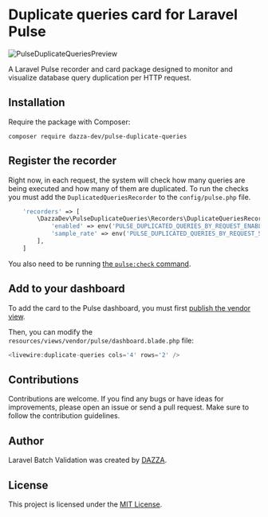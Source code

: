 # Duplicate queries card for Laravel Pulse

![PulseDuplicateQueriesPreview](https://github.com/user-attachments/assets/18877ff2-c0cf-40af-bc43-d8c4671d523c)

A Laravel Pulse recorder and card package designed to monitor and visualize database query duplication per HTTP request.

## Installation

Require the package with Composer:

```shell
composer require dazza-dev/pulse-duplicate-queries
```

## Register the recorder

Right now, in each request, the system will check how many queries are being executed and how many of them are duplicated. To run the checks you must add the `DuplicatedQueriesRecorder` to the `config/pulse.php` file.

```php
    'recorders' => [
        \DazzaDev\PulseDuplicateQueries\Recorders\DuplicateQueriesRecorder::class => [
            'enabled' => env('PULSE_DUPLICATED_QUERIES_BY_REQUEST_ENABLED', true),
            'sample_rate' => env('PULSE_DUPLICATED_QUERIES_BY_REQUEST_SAMPLE_RATE', 1)
        ],
    ]
```

You also need to be running [the `pulse:check` command](https://laravel.com/docs/10.x/pulse#dashboard-cards).

## Add to your dashboard

To add the card to the Pulse dashboard, you must first [publish the vendor view](https://laravel.com/docs/10.x/pulse#dashboard-customization).

Then, you can modify the `resources/views/vendor/pulse/dashboard.blade.php` file:

```php
<livewire:duplicate-queries cols='4' rows='2' />
```

## Contributions

Contributions are welcome. If you find any bugs or have ideas for improvements, please open an issue or send a pull request. Make sure to follow the contribution guidelines.

## Author

Laravel Batch Validation was created by [DAZZA](https://github.com/dazza-dev).

## License

This project is licensed under the [MIT License](https://opensource.org/licenses/MIT).
